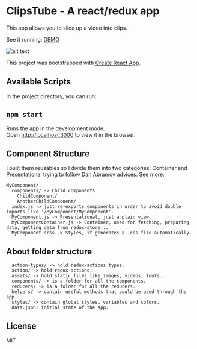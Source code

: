 # ClipsTube - A react/redux app

This app allows you to slice up a video into clips.

See it running: [DEMO](http://138.68.9.12:5000/)

![alt text](https://github.com/jhoansebastianlara/clipstube-reactjs/blob/master/clipstube.demo.gif)

This project was bootstrapped with [Create React App](https://github.com/facebookincubator/create-react-app).

## Available Scripts

In the project directory, you can run:

## `npm start`

Runs the app in the development mode.<br>
Open [http://localhost:3000](http://localhost:3000) to view it in the browser.

## Component Structure

I built them reusables so I divide them into two categories: Container and Presentational trying to follow Dan Abramov advices. [See more](https://medium.com/@dan_abramov/smart-and-dumb-components-7ca2f9a7c7d0):

```
MyComponent/
  components/ -> Child components
    ChildComponent/
    AnotherChildComponent/
  index.js -> just re-exports components in order to avoid double imports like '/MyComponent/MyComponent'.
  MyComponent.js -> Presentational, just a plain view.
  MyComponentContainer.js -> Container, used for fetching, preparing data, getting data from redux-store...
  MyComponent.scss -> Styles, it generates a .css file automatically.
```
## About folder structure

```
  action-types/ -> hold redux-actions types.
  action/ -> hold redux-actions.
  assets/ -> hold static files like images, videos, fonts...
  components/ -> is a folder for all the components.
  reducers/ -> is a folder for all the reducers.
  helpers/ -> contain useful methods that could be used through the app.
  styles/ -> contain global styles, variables and colors.
  data.json: initial state of the app.
```

## License
MIT
